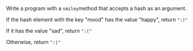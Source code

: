 Write a program with a `smiley`method that accepts a hash as an argument.

If the hash element with the key "mood" has the value "happy", return `":)"`

If it has the value "sad", return `":("`

Otherwise, return `":|"`
